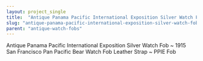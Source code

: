```yaml
---
layout: project_single
title:  "Antique Panama Pacific International Exposition Silver Watch Fob ~ 1915 San Francisco Pan Pacific Bear Watch Fob Leather Strap ~ PPIE Fob"
slug: "antique-panama-pacific-international-exposition-silver-watch-fob-1915-san-francisco-pan-pacific-bear-watch-fob"
parent: "antique-watch-fobs"
---
```

Antique Panama Pacific International Exposition Silver Watch Fob ~ 1915 San Francisco Pan Pacific Bear Watch Fob Leather Strap ~ PPIE Fob